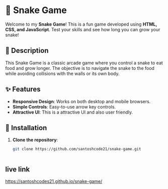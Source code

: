 # 🐍 Snake Game

Welcome to my **Snake Game**! This is a fun game developed using **HTML, CSS, and JavaScript**. Test your skills and see how long you can grow your snake!

## 📝 Description

This Snake Game is a classic arcade game where you control a snake to eat food and grow longer. The objective is to navigate the snake to the food while avoiding collisions with the walls or its own body.

## ✨ Features

- **Responsive Design**: Works on both desktop and mobile browsers.
- **Simple Controls**: Easy-to-use arrow key controls.
- **Attractive UI**: This is a attractive UI and also user friendly.

## 🚀 Installation

1. **Clone the repository**:
   ```bash
   git clone https://github.com/santoshcode21/snake-game.git



## live link 
   https://santoshcodes21.github.io/snake-game/
